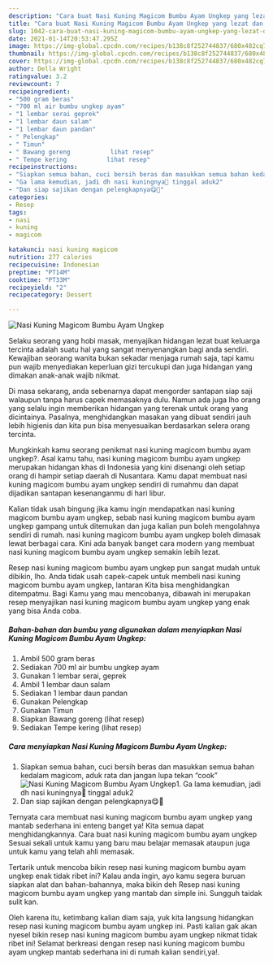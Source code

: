 ```yaml
---
description: "Cara buat Nasi Kuning Magicom Bumbu Ayam Ungkep yang lezat dan Mudah Dibuat"
title: "Cara buat Nasi Kuning Magicom Bumbu Ayam Ungkep yang lezat dan Mudah Dibuat"
slug: 1042-cara-buat-nasi-kuning-magicom-bumbu-ayam-ungkep-yang-lezat-dan-mudah-dibuat
date: 2021-01-14T20:53:47.295Z
image: https://img-global.cpcdn.com/recipes/b138c8f252744837/680x482cq70/nasi-kuning-magicom-bumbu-ayam-ungkep-foto-resep-utama.jpg
thumbnail: https://img-global.cpcdn.com/recipes/b138c8f252744837/680x482cq70/nasi-kuning-magicom-bumbu-ayam-ungkep-foto-resep-utama.jpg
cover: https://img-global.cpcdn.com/recipes/b138c8f252744837/680x482cq70/nasi-kuning-magicom-bumbu-ayam-ungkep-foto-resep-utama.jpg
author: Della Wright
ratingvalue: 3.2
reviewcount: 7
recipeingredient:
- "500 gram beras"
- "700 ml air bumbu ungkep ayam"
- "1 lembar serai geprek"
- "1 lembar daun salam"
- "1 lembar daun pandan"
- " Pelengkap"
- " Timun"
- " Bawang goreng           lihat resep"
- " Tempe kering           lihat resep"
recipeinstructions:
- "Siapkan semua bahan, cuci bersih beras dan masukkan semua bahan kedalam magicom, aduk rata dan jangan lupa tekan “cook”"
- "Ga lama kemudian, jadi dh nasi kuningnya🥰 tinggal aduk2"
- "Dan siap sajikan dengan pelengkapnya😋🙏"
categories:
- Resep
tags:
- nasi
- kuning
- magicom

katakunci: nasi kuning magicom 
nutrition: 277 calories
recipecuisine: Indonesian
preptime: "PT14M"
cooktime: "PT33M"
recipeyield: "2"
recipecategory: Dessert

---
```



![Nasi Kuning Magicom Bumbu Ayam Ungkep](https://img-global.cpcdn.com/recipes/b138c8f252744837/680x482cq70/nasi-kuning-magicom-bumbu-ayam-ungkep-foto-resep-utama.jpg)

Selaku seorang yang hobi masak, menyajikan hidangan lezat buat keluarga tercinta adalah suatu hal yang sangat menyenangkan bagi anda sendiri. Kewajiban seorang  wanita bukan sekadar menjaga rumah saja, tapi kamu pun wajib menyediakan keperluan gizi tercukupi dan juga hidangan yang dimakan anak-anak wajib nikmat.

Di masa  sekarang, anda sebenarnya dapat mengorder santapan siap saji walaupun tanpa harus capek memasaknya dulu. Namun ada juga lho orang yang selalu ingin memberikan hidangan yang terenak untuk orang yang dicintainya. Pasalnya, menghidangkan masakan yang dibuat sendiri jauh lebih higienis dan kita pun bisa menyesuaikan berdasarkan selera orang tercinta. 



Mungkinkah kamu seorang penikmat nasi kuning magicom bumbu ayam ungkep?. Asal kamu tahu, nasi kuning magicom bumbu ayam ungkep merupakan hidangan khas di Indonesia yang kini disenangi oleh setiap orang di hampir setiap daerah di Nusantara. Kamu dapat membuat nasi kuning magicom bumbu ayam ungkep sendiri di rumahmu dan dapat dijadikan santapan kesenanganmu di hari libur.

Kalian tidak usah bingung jika kamu ingin mendapatkan nasi kuning magicom bumbu ayam ungkep, sebab nasi kuning magicom bumbu ayam ungkep gampang untuk ditemukan dan juga kalian pun boleh mengolahnya sendiri di rumah. nasi kuning magicom bumbu ayam ungkep boleh dimasak lewat berbagai cara. Kini ada banyak banget cara modern yang membuat nasi kuning magicom bumbu ayam ungkep semakin lebih lezat.

Resep nasi kuning magicom bumbu ayam ungkep pun sangat mudah untuk dibikin, lho. Anda tidak usah capek-capek untuk membeli nasi kuning magicom bumbu ayam ungkep, lantaran Kita bisa menghidangkan ditempatmu. Bagi Kamu yang mau mencobanya, dibawah ini merupakan resep menyajikan nasi kuning magicom bumbu ayam ungkep yang enak yang bisa Anda coba.

<!--inarticleads1-->

##### Bahan-bahan dan bumbu yang digunakan dalam menyiapkan Nasi Kuning Magicom Bumbu Ayam Ungkep:

1. Ambil 500 gram beras
1. Sediakan 700 ml air bumbu ungkep ayam
1. Gunakan 1 lembar serai, geprek
1. Ambil 1 lembar daun salam
1. Sediakan 1 lembar daun pandan
1. Gunakan  Pelengkap
1. Gunakan  Timun
1. Siapkan  Bawang goreng           (lihat resep)
1. Sediakan  Tempe kering           (lihat resep)




<!--inarticleads2-->

##### Cara menyiapkan Nasi Kuning Magicom Bumbu Ayam Ungkep:

1. Siapkan semua bahan, cuci bersih beras dan masukkan semua bahan kedalam magicom, aduk rata dan jangan lupa tekan “cook”
<img src="https://img-global.cpcdn.com/steps/7b882e4fc65131a6/160x128cq70/nasi-kuning-magicom-bumbu-ayam-ungkep-langkah-memasak-1-foto.jpg" alt="Nasi Kuning Magicom Bumbu Ayam Ungkep">1. Ga lama kemudian, jadi dh nasi kuningnya🥰 tinggal aduk2
1. Dan siap sajikan dengan pelengkapnya😋🙏




Ternyata cara membuat nasi kuning magicom bumbu ayam ungkep yang mantab sederhana ini enteng banget ya! Kita semua dapat menghidangkannya. Cara buat nasi kuning magicom bumbu ayam ungkep Sesuai sekali untuk kamu yang baru mau belajar memasak ataupun juga untuk kamu yang telah ahli memasak.

Tertarik untuk mencoba bikin resep nasi kuning magicom bumbu ayam ungkep enak tidak ribet ini? Kalau anda ingin, ayo kamu segera buruan siapkan alat dan bahan-bahannya, maka bikin deh Resep nasi kuning magicom bumbu ayam ungkep yang mantab dan simple ini. Sungguh taidak sulit kan. 

Oleh karena itu, ketimbang kalian diam saja, yuk kita langsung hidangkan resep nasi kuning magicom bumbu ayam ungkep ini. Pasti kalian gak akan nyesel bikin resep nasi kuning magicom bumbu ayam ungkep nikmat tidak ribet ini! Selamat berkreasi dengan resep nasi kuning magicom bumbu ayam ungkep mantab sederhana ini di rumah kalian sendiri,ya!.

